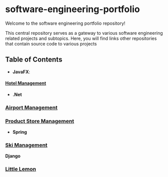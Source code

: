 # software-engineering-portfolio

Welcome to the software engineering portfolio repository! 

This central repository serves as a gateway to various software engineering related projects and subtopics. Here, you will find links other repositories that contain source code to various projects

## Table of Contents
- **JavaFX**:
#### [Hotel Management](https://github.com/SkanderGasmi/hotel-management)


- **.Net**
### [Airport Management](https://github.com/SkanderGasmi/airport-management)
### [Product Store Management](https://github.com/SkanderGasmi/Product-Store)

- **Spring**
### [Ski Management](https://github.com/SkanderGasmi/Ski-Management)

**Django**
### [Little Lemon](https://github.com/SkanderGasmi/Little-Lemon)
